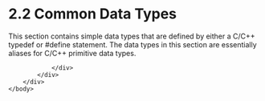 <html dir="LTR" xmlns:mshelp="http://msdn.microsoft.com/mshelp" xmlns:ddue="http://ddue.schemas.microsoft.com/authoring/2003/5" xmlns:xlink="http://www.w3.org/1999/xlink" xmlns:tool="http://www.microsoft.com/tooltip">
    <head>
        <meta http-equiv="Content-Type" content="text/html; CHARSET=utf-8"></meta>
        <meta name="save" content="history"></meta>
        <title>2.2 Common Data Types</title>
        <xml>
            <mshelp:toctitle title="2.2 Common Data Types"></mshelp:toctitle>
            <mshelp:rltitle title="[MS-DTYP]: Common Data Types"></mshelp:rltitle>
            <mshelp:keyword index="A" term="efda8314-6e41-4837-8299-38ba0ee04b92"></mshelp:keyword>
            <mshelp:attr name="DCSext.ContentType" value="open specification"></mshelp:attr>
            <mshelp:attr name="AssetID" value="efda8314-6e41-4837-8299-38ba0ee04b92"></mshelp:attr>
            <mshelp:attr name="TopicType" value="kbRef"></mshelp:attr>
            <mshelp:attr name="DCSext.Title" value="[MS-DTYP]: Common Data Types" />
        </xml>
    </head>
    <body>
        <div id="header">
            <h1 class="heading">2.2 Common Data Types</h1>
        </div>
        <div id="mainSection">
            <div id="mainBody">
                <div id="allHistory" class="saveHistory"></div>
                <div id="sectionSection0" class="section" name="collapseableSection">
                    

<p>This section contains simple data types that are defined by
either a C/C++ typedef or #define statement. The data types in this section are
essentially aliases for C/C++ primitive data types.</p>


                </div>
            </div>
        </div>
    </body>
</html>
